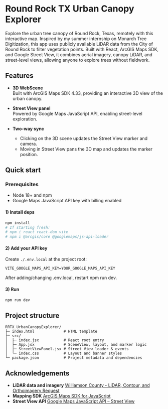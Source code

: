 # Round Rock TX Urban Canopy Explorer

Explore the urban tree canopy of Round Rock, Texas, remotely with this interactive map. Inspired by my summer internship on Monarch Tree Digitization, this app uses publicly available LiDAR data from the City of Round Rock to filter vegetation points. Built with React, ArcGIS Maps SDK, and Google Street View, it combines aerial imagery, canopy LiDAR, and street-level views, allowing anyone to explore trees without fieldwork.

## Features

- **3D WebScene**  
  Built with ArcGIS Maps SDK 4.33, providing an interactive 3D view of the urban canopy.

- **Street View panel**  
  Powered by Google Maps JavaScript API, enabling street-level exploration.

- **Two-way sync**  
  - Clicking on the 3D scene updates the Street View marker and camera.  
  - Moving in Street View pans the 3D map and updates the marker position.

## Quick start
### Prerequisites
- Node 18+ and npm
- Google Maps JavaScript API key with billing enabled

#### 1) Install deps
```bash
npm install
# If starting fresh:
# npm i react react-dom vite
# npm i @arcgis/core @googlemaps/js-api-loader 
``` 

#### 2) Add your API key

Create `./.env.local` at the project root:
```config
VITE_GOOGLE_MAPS_API_KEY=YOUR_GOOGLE_MAPS_API_KEY
```

After adding/changing .env.local, restart npm run dev.

#### 3) Run
```bash
npm run dev
```

## Project structure
```
RRTX_UrbanCanopyExplorer/
├─ index.html             # HTML template
├─ src/
│  ├─ index.jsx           # React root entry
│  ├─ App.jsx             # SceneView, layout, and marker logic
│  ├─ StreetViewPanel.jsx # Street View loader & events
│  └─ index.css           # Layout and banner styles
└─ package.json           # Project metadata and dependencies
```

## Acknowledgements
- **LiDAR data and imagery**
[Williamson County - LiDAR, Contour, and Orthoimagery Request](https://wilcomaps.wilco.org/vertigisstudio/web/?app=890fe4cc2634486ba1cd03a552c54aab)
- **Mapping SDK**
[ArcGIS Maps SDK for JavaScript](https://developers.arcgis.com/javascript/latest/)
- **Street View API**
[Google Maps JavaScript API – Street View](https://developers.google.com/maps/documentation/javascript/streetview)
